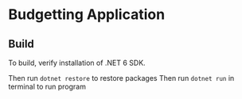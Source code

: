 # Budgetting Application

## Build

To build, verify installation of .NET 6 SDK.

Then run `dotnet restore` to restore packages
Then run `dotnet run` in terminal to run program